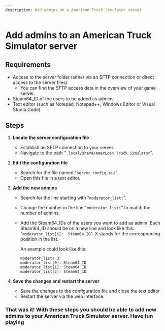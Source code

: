 ```yaml
---
description: Add admins on a American Truck Simulator server
---
```


# Add admins to an American Truck Simulator server

## Requirements

- Access to the server folder (either via an SFTP connection or direct access to the server files)
    - You can find the SFTP access data in the overview of your game server.
- Steam64_ID of the users to be added as admins
- Text editor (such as Notepad, Notepad++, Windows Editor or Visual Studio Code)

## Steps

1. <b>Locate the server configuration file</b>
    - Establish an SFTP connection to your server.
    - Navigate to the path "`.local/share/American Truck Simulator`".

3. <b>Edit the configuration file</b>
    - Search for the file named "`server_config.sii`".
    - Open this file in a text editor.

4. <b>Add the new admins</b>
    - Search for the line starting with "`moderator_list:`".
    - Change the number in the line "`moderator_list:`" to match the number of admins.
    - Add the Steam64\_IDs of the users you want to add as admin. Each Steam64\_ID should be on a new line and look like this: "`moderator_list[X]:  Steam64_ID`". X stands for the corresponding position in the list.

      An example could look like this:

      ```
      moderator_list: 3
      moderator_list[0]: Steam64_ID
      moderator_list[1]: Steam64_ID
      moderator_list[2]: Steam64_ID
      ```

4. <b>Save the changes and restart the server</b>
    - Save the changes to the configuration file and close the text editor
    - Restart the server via the web interface.

### That was it! With these steps you should be able to add new admins to your American Truck Simulator server. Have fun playing
